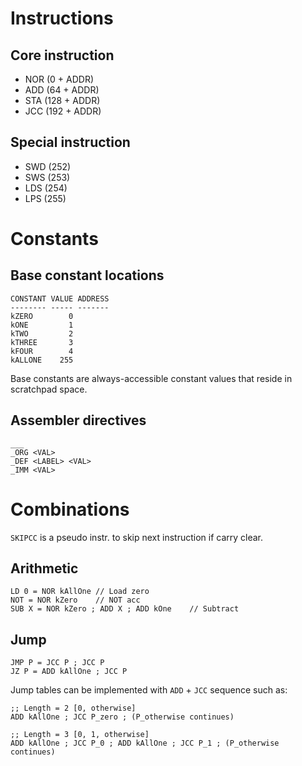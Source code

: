 
Instructions
============

Core instruction
----------------

- NOR (0 + ADDR)
- ADD (64 + ADDR)
- STA (128 + ADDR)
- JCC (192 + ADDR)

Special instruction
-------------------

- SWD (252)
- SWS (253)
- LDS (254)
- LPS (255)

Constants
=========

Base constant locations
-----------------------

```
CONSTANT VALUE ADDRESS
-------- ----- -------
kZERO        0
kONE         1
kTWO         2
kTHREE       3
kFOUR        4
kALLONE    255
```

Base constants are always-accessible constant values that reside in
scratchpad space. 

Assembler directives
--------------------

```
___
_ORG <VAL>
_DEF <LABEL> <VAL>
_IMM <VAL>
```

Combinations
============

`SKIPCC` is a pseudo instr. to skip next instruction if carry clear.

Arithmetic
----------

```
LD 0 = NOR kAllOne // Load zero
NOT = NOR kZero    // NOT acc
SUB X = NOR kZero ; ADD X ; ADD kOne    // Subtract
```

Jump
----

```
JMP P = JCC P ; JCC P
JZ P = ADD kAllOne ; JCC P
```

Jump tables can be implemented with `ADD` + `JCC` sequence such as:

```
;; Length = 2 [0, otherwise]
ADD kAllOne ; JCC P_zero ; (P_otherwise continues)

;; Length = 3 [0, 1, otherwise]
ADD kAllOne ; JCC P_0 ; ADD kAllOne ; JCC P_1 ; (P_otherwise continues)
```

